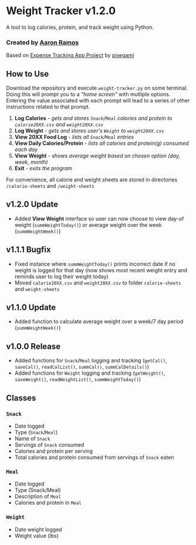 # Weight Tracker v1.2.0 
A tool to log calories, protein, and track weight using Python.
### Created by [Aaron Ramos](https://aar0m.github.io/portfolio/) 
Based on [Expense Tracking App Project](https://youtu.be/HTD86h69PtE?t=0) by [pixegami](https://www.youtube.com/@pixegami)  

## How to Use
Download the repository and execute `weight-tracker.py` on some terminal. Doing this will prompt you to a *"home screen"* with mutliple options. Entering the value associated with each prompt will lead to a series of other instructions related to that prompt.

1. **Log Calories** - *gets and stores `Snack`/`Meal` calories and protein to `calorie20XX.csv` and `weight20XX.csv`*
2. **Log Weight** - *gets and stores user's `Weight` to `weight20XX.csv`*
3. **View 20XX Food Log** - *lists all `Snack`/`Meal` entries*
4. **View Daily Calories/Protein** - *lists all calories and protein(g) consumed each day*
5. **View Weight** - *shows average weight based on chosen option (day, week, month)*
6. **Exit** - *exits the program*

For convenience, all calorie and weight sheets are stored in directories `/calorie-sheets` and `/weight-sheets`

## v1.2.0 Update
- Added **View Weight** interface so user can now choose to view day-of weight (`summWeightToday()`) or average weight over the week (`summWeightWeek()`)

## v1.1.1 Bugfix
- Fixed instance where `summWeightToday()` prints incorrect date if no weight is logged for that day (now shows most recent weight entry and reminds user to log their weight today)
- Moved `calorie20XX.csv` and `weight20XX.csv` to folder `calorie-sheets` and `weight-sheets`

## v1.1.0 Update
- Added function to calculate average weight over a week/7 day period (`summWeightWeek()`)

## v1.0.0 Release
- Added functions for `Snack`/`Meal` logging and tracking (`getCal()`, `saveCal()`, `readCalList()`, `summCal()`, `summCalDetails()`)
- Added functions for `Weight` logging and tracking (`getWeight()`, `saveWeight()`, `readWeightList()`, `summWeightToday()`)

## Classes
### `Snack`
- Date logged
- Type (`Snack`/`Meal`)
- Name of `Snack`
- Servings of `Snack` consumed
- Calories and protein per serving
- Total calories and protein consumed from servings of `Snack` eaten

### `Meal`
- Date logged
- Type (Snack/Meal)
- Description of `Meal`
- Calories and protein in `Meal`

### `Weight`
- Date weight logged
- Weight value (lbs)
